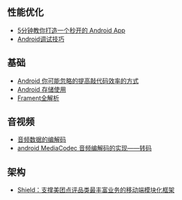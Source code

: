 ## 性能优化

* [5分钟教你打造一个秒开的 Android App](https://mp.weixin.qq.com/s?__biz=MzA3NTYzODYzMg==&mid=2653579242&idx=2&sn=303f2469462e42b92e9fb8341d7bfd47&chksm=84b3b5edb3c43cfb8394cc381d4afb56c949106321158dac3e4e0016f5f9a6be190c612b28f2&mpshare=1&scene=1&srcid=08167pvgpgwqcm4etnGp373Z&key=b14ef81558367f709298178437d24020ef89e4722c22cec8988d10185cd933696cbd16b577d1729fcc2dd00e74e8f0908795cac4d9dd8ee271df7b187f5c57ba64c95c989cb1b3bec1422d3242f7dcd7&ascene=0&uin=NTM2MjIyMjU%3D&devicetype=iMac+MacBookPro11%2C4+OSX+OSX+10.12.3+build(16D30)&version=12020810&nettype=WIFI&fontScale=100&pass_ticket=fQfkcwvfwt5NExNMa72SdSzsmSkd%2F36GwbcpsDqsB3U%3D)
* [Android调试技巧](http://gityuan.com/2017/07/11/android_debug/)

## 基础

* [Android 你可能忽略的提高敲代码效率的方式](https://mp.weixin.qq.com/s?__biz=MzAxMTI4MTkwNQ==&mid=2650823537&idx=1&sn=b9fe7c0bcc9c3b95f32e989b50fbc08a&chksm=80b78fefb7c006f975c8f4cf4cd5e92a59a47eea1229b399838712e131e0c9513ed0fdecb294&mpshare=1&scene=1&srcid=0808Fef3IcyJs2uypX1y4agI&key=65a4f769134d238ae57eb7b4dba0402f920630776db52f89d83e531dd058aa66ffee62eda8161eb7d15cb9b5a3df858dd8f58668f29edd77443bd4da872726e025c7dd24c1a97b779608a9679fb74a2c&ascene=0&uin=NTM2MjIyMjU%3D&devicetype=iMac+MacBookPro11%2C4+OSX+OSX+10.12.3+build(16D30)&version=12020810&nettype=WIFI&fontScale=100&pass_ticket=fQfkcwvfwt5NExNMa72SdSzsmSkd%2F36GwbcpsDqsB3U%3D)
* [Android 存储使用](https://www.liaohuqiu.net/cn/posts/storage-in-android/)
* [Frament全解析](http://www.jianshu.com/p/d9143a92ad94)

## 音视频

* [音频数据的编解码](https://zhuanlan.zhihu.com/p/20706983)
* [android MediaCodec 音频编解码的实现——转码](http://www.cnblogs.com/Sharley/p/5964490.html)

## 架构

* [Shield：支撑美团点评品类最丰富业务的移动端模块化框架](https://mp.weixin.qq.com/s/WzfzTIPAYlQjkHwmNjiInA)
